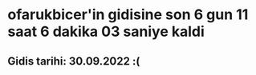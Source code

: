 # ofarukbicer'in gidisine son 6 gun 11 saat 6 dakika 03 saniye kaldi

## Gidis tarihi: 30.09.2022 :(